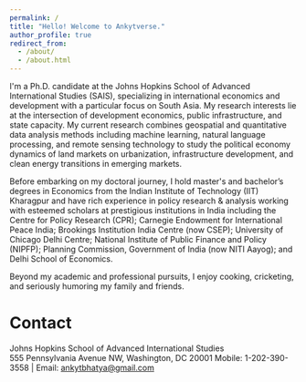 ```yaml
---
permalink: /
title: "Hello! Welcome to Ankytverse."
author_profile: true
redirect_from: 
  - /about/
  - /about.html
---
```



I'm a Ph.D. candidate at the Johns Hopkins School of Advanced International Studies (SAIS), specializing in international economics and development with a particular focus on South Asia. My research interests lie at the intersection of development economics, public infrastructure, and state capacity. My current research combines geospatial and quantitative data analysis methods including machine learning, natural language processing, and remote sensing technology to study the political economy dynamics of land markets on urbanization, infrastructure development, and clean energy transitions in emerging markets.

Before embarking on my doctoral journey, I hold master's and bachelor’s degrees in Economics from the Indian Institute of Technology (IIT) Kharagpur and have rich experience in policy research & analysis working with esteemed scholars at prestigious institutions in India including the Centre for Policy Research (CPR); Carnegie Endowment for International Peace India; Brookings Institution India Centre (now CSEP); University of Chicago Delhi Centre; National Institute of Public Finance and Policy (NIPFP); Planning Commission, Government of India (now NITI Aayog); and Delhi School of Economics. 

Beyond my academic and professional pursuits, I enjoy cooking, cricketing, and seriously humoring my family and friends.


Contact
=====

Johns Hopkins School of Advanced International Studies  
555 Pennsylvania Avenue NW, Washington, DC 20001
Mobile: 1-202-390-3558 | Email: ankytbhatya@gmail.com

